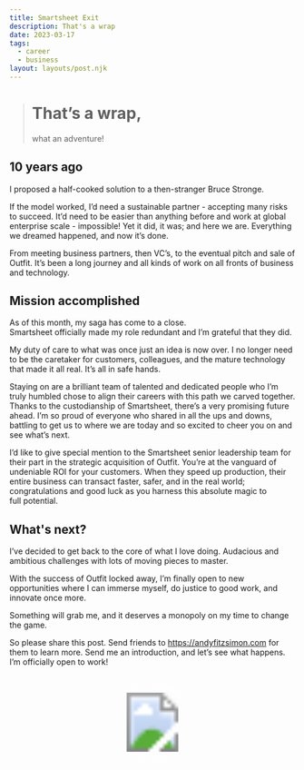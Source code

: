 ```yaml
---
title: Smartsheet Exit
description: That's a wrap
date: 2023-03-17
tags:
  - career
  - business
layout: layouts/post.njk
---
```


> # That’s a wrap,
> what an adventure!

## 10 years ago 
I proposed a half-cooked solution to a then-stranger Bruce Stronge.  

If the model worked, I’d need a sustainable partner - accepting many risks to succeed. 
It’d need to be easier than anything before and work at global enterprise scale - impossible! 
Yet it did, it was; and here we are.  Everything we dreamed happened, and now it’s done. 

From meeting business partners, then VC’s, to the eventual pitch and sale of Outfit. It’s been a long journey and all kinds of work on all fronts of business and technology. 

## Mission accomplished

As of this month, my saga has come to a close.  
Smartsheet officially made my role redundant and I’m grateful that they did.

My duty of care to what was once just an idea is now over. 
I no longer need to be the caretaker for customers, colleagues, and the mature technology that made it all real.  It’s all in safe hands. 

Staying on are a brilliant team of talented and dedicated people who I’m truly humbled chose to align their careers with this path we carved together.
Thanks to the custodianship of Smartsheet, there’s a very promising future ahead. 
I’m so proud of everyone who shared in all the ups and downs, battling to get us to where we are today and so excited to cheer you on and see what’s next.

I’d like to give special mention to the Smartsheet senior leadership team for their part in the strategic acquisition of Outfit. You’re at the vanguard of undeniable ROI for your customers. When they speed up production, their entire business can transact faster, safer, and in the real world; congratulations and good luck as you harness this absolute magic to full&nbsp;potential.



## What's next? 

I’ve decided to get back to the core of what I love doing. 
Audacious and ambitious challenges with lots of moving pieces to master.  

With the success of Outfit locked away, I’m finally open to new opportunities where I can immerse myself, do justice to good work, and innovate once more. 

Something will grab me, and it deserves a monopoly on my time to change the game.  

So please share this post.
Send friends to https://andyfitzsimon.com for them to learn more. 
Send me an introduction, and let’s see what happens.  
I’m officially open to work!



<div>
    <svg class="o2w" viewBox="0 0 100 100" xmlns="http://www.w3.org/2000/svg"> <defs>
    <path id="textArc" d="M50 90A40 40 0 0150 10 40 40 0 0150 90Z"  />
    <path   id="textArcFlipped" d="M50 10A40 40 0 0050 90 40 40 0 0050 10Z"  />
    </defs>
    <g fill="none">
    <use href="#textArc" stroke-width="18.5" stroke="var(--turquoise)" />
    </g>
    <g class="arcstyle">
    <text dy="2.5">
        <textPath 
        xlink:href="#textArc"
        startOffset="50%"  
        letter-spacing=".1"
        >Andy Fitzsimon</textPath>
    </text>
    <text dy="2">
        <textPath  href="#textArcFlipped"
        startOffset="50%" 
        letter-spacing=".2" 
        ># OPEN TO WORK</textPath>
    </text>
    </g>
    <image href="https://andyfitzsimon.com/img/andyfitz.png" x="19" y="19" width="62" height="62" />
    </svg>
</div>
<style>
.o2w{max-width:12em; display:block; margin: 1em auto}
.arcstyle{fill:#fff;
font-weight:500;
font-size:8px;
line-height:1;
font-family:Outfit;
text-align:center;
text-anchor:middle;
text-transform: uppercase}</style>




